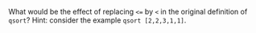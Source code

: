 What would be the effect of replacing `<=` by `<` in the original definition of `qsort`? Hint: consider the example `qsort [2,2,3,1,1]`.
